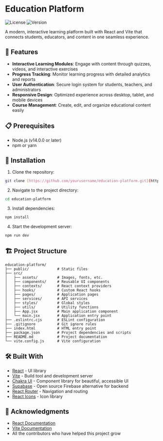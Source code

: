 # Education Platform

![License](https://img.shields.io/badge/license-MIT-blue.svg)
![Version](https://img.shields.io/badge/version-1.0.0-green.svg)

A modern, interactive learning platform built with React and Vite that connects students, educators, and content in one seamless experience.

## 🚀 Features

- **Interactive Learning Modules**: Engage with content through quizzes, videos, and interactive exercises
- **Progress Tracking**: Monitor learning progress with detailed analytics and reports
- **User Authentication**: Secure login system for students, teachers, and administrators
- **Responsive Design**: Optimized experience across desktop, tablet, and mobile devices
- **Course Management**: Create, edit, and organize educational content easily

## 📋 Prerequisites

- Node.js (v14.0.0 or later)
- npm or yarn

## 🔧 Installation

1. Clone the repository:

```bash
git clone [https://github.com/yourusername/education-platform.git](https://github.com/MerabetAbdelkarim/education-platform.git)
```

2. Navigate to the project directory:

```bash
cd education-platform
```

3. Install dependencies:

```bash
npm install
```

4. Start the development server:

```bash
npm run dev
```

## 🏗️ Project Structure

```
education-platform/
├── public/             # Static files
├── src/
│   ├── assets/         # Images, fonts, etc.
│   ├── components/     # Reusable UI components
│   ├── contexts/       # React context providers
│   ├── hooks/          # Custom React hooks
│   ├── pages/          # Application pages
│   ├── services/       # API services
│   ├── styles/         # Global styles
│   ├── utils/          # Utility functions
│   ├── App.jsx         # Main application component
│   └── main.jsx        # Application entry point
├── .eslintrc.cjs       # ESLint configuration
├── .gitignore          # Git ignore rules
├── index.html          # HTML entry point
├── package.json        # Project dependencies and scripts
├── README.md           # Project documentation
└── vite.config.js      # Vite configuration
```

## 🛠️ Built With

- [React](https://reactjs.org/) - UI library
- [Vite](https://vitejs.dev/) - Build tool and development server
- [Chakra UI](https://chakra-ui.com/) - Component library for beautiful, accessible UI
- [Supabase](https://supabase.io/) - Open source Firebase alternative for backend
- [React Router](https://reactrouter.com/) - Navigation and routing
- [React Icons](https://react-icons.github.io/react-icons/) - Icon library




## 🙏 Acknowledgments

- [React Documentation](https://reactjs.org/docs/getting-started.html)
- [Vite Documentation](https://vitejs.dev/guide/)
- All the contributors who have helped this project grow
